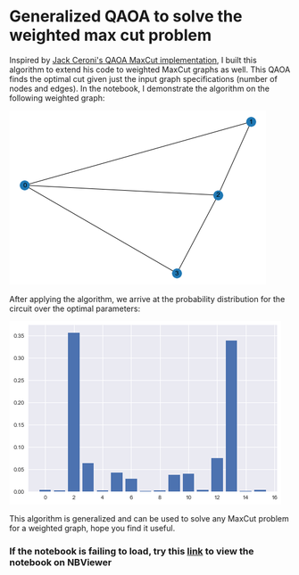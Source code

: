 # Generalized QAOA to solve the weighted max cut problem
Inspired by [Jack Ceroni's QAOA MaxCut implementation](https://lucaman99.github.io/new_blog/2020/mar16.html), I built this algorithm to extend his code to weighted MaxCut graphs as well. This QAOA finds the optimal cut given just the input graph specifications (number of nodes and edges). In the notebook, I demonstrate the algorithm on the following weighted graph:

![](./images/download%20(1).png)

After applying the algorithm, we arrive at the probability distribution for the circuit over the optimal parameters:

![](images/download.png)

This algorithm is generalized and can be used to solve any MaxCut problem for a weighted graph, hope you find it useful.
### If the notebook is failing to load, try this [link](https://nbviewer.jupyter.org/github/Sinestro38/Using-QAOA-to-make-a-generalized-weighted-MaxCut-solver/blob/main/Weighted%20max-cut%20graph.ipynb) to view the notebook on NBViewer
